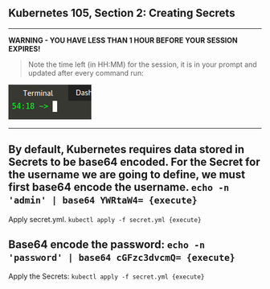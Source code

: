 ## Kubernetes 105, Section 2: Creating Secrets 

---

**WARNING - YOU HAVE LESS THAN 1 HOUR BEFORE YOUR SESSION EXPIRES!**

>Note the time left (in HH:MM) for the session, it is in your prompt and updated after every command run:

![Terminal Time Remaining](./assets/term-expire.png)

---


By default, Kubernetes requires data stored in Secrets to be base64 encoded. For the Secret for the username we are going to define, we must first base64 encode the username.
`echo -n 'admin' | base64 YWRtaW4=
{execute}
`
---

Apply secret.yml. 
`kubectl apply -f secret.yml
{execute}
`

Base64 encode the password:
`echo -n 'password' | base64 cGFzc3dvcmQ=
{execute}
`
---

Apply the Secrets:
`kubectl apply -f secret.yml
{execute}
`
